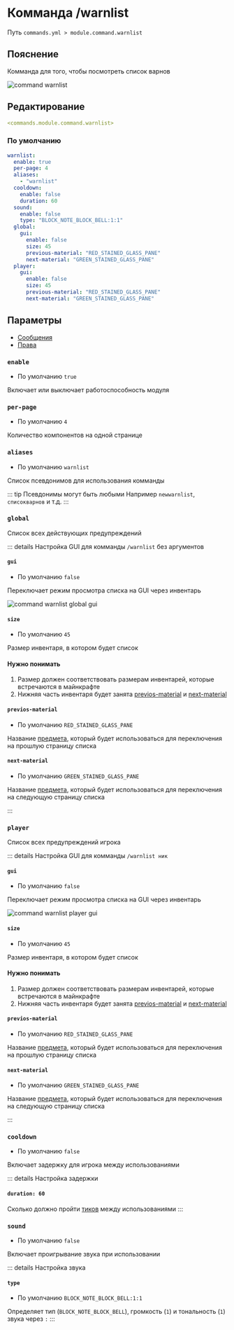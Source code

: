 # Комманда /warnlist
Путь `commands.yml > module.command.warnlist`

## Пояснение
Комманда для того, чтобы посмотреть список варнов

![command warnlist](/commandwarnlist.png)

## Редактирование
```yaml
<commands.module.command.warnlist>
```

### По умолчанию
```yaml
warnlist:
  enable: true
  per-page: 4
  aliases:
    - "warnlist"
  cooldown:
    enable: false
    duration: 60
  sound:
    enable: false
    type: "BLOCK_NOTE_BLOCK_BELL:1:1"
  global:
    gui:
      enable: false
      size: 45
      previous-material: "RED_STAINED_GLASS_PANE"
      next-material: "GREEN_STAINED_GLASS_PANE"
  player:
    gui:
      enable: false
      size: 45
      previous-material: "RED_STAINED_GLASS_PANE"
      next-material: "GREEN_STAINED_GLASS_PANE"
```

## Параметры

- [Сообщения](/en/messages/ru_ru/module/command/warnlist/)
- [Права](/en/permissions/module/command/warnlist/)

### `enable`
- По умолчанию `true`

Включает или выключает работоспособность модуля

### `per-page`
- По умолчанию `4`

Количество компонентов на одной странице

### `aliases`
- По умолчанию `warnlist`

Список псевдонимов для использования комманды

::: tip Псевдонимы могут быть любыми
Например `newwarnlist`, `списокварнов` и т.д.
:::

### `global`

Список всех действующих предупреждений

::: details Настройка GUI для комманды `/warnlist` без аргументов

#### `gui`
- По умолчанию `false`

Переключает режим просмотра списка на GUI через инвентарь

![command warnlist global gui](/commandwarnlistglobalgui.png)

#### `size`
- По умолчанию `45`

Размер инвентаря, в котором будет список

#### Нужно понимать
1. Размер должен соответствовать размерам инвентарей, которые встречаются в майнкрафте
2. Нижняя часть инвентаря будет занята [previos-material](#previos-material) и [next-material](#next-material)

#### `previos-material`
- По умолчанию `RED_STAINED_GLASS_PANE`

Название [предмета](https://ru.minecraft.wiki/w/%D0%9C%D0%B0%D1%82%D0%B5%D1%80%D0%B8%D0%B0%D0%BB%D1%8B), который будет использоваться для переключения на прошлую страницу списка

#### `next-material`
- По умолчанию `GREEN_STAINED_GLASS_PANE`

Название [предмета](https://ru.minecraft.wiki/w/%D0%9C%D0%B0%D1%82%D0%B5%D1%80%D0%B8%D0%B0%D0%BB%D1%8B), который будет использоваться для переключения на следующую страницу списка

:::

### `player`

Список всех предупреждений игрока

::: details Настройка GUI для комманды `/warnlist ник`

#### `gui`
- По умолчанию `false`

Переключает режим просмотра списка на GUI через инвентарь

![command warnlist player gui](/commandwarnlistplayergui.png)

#### `size`
- По умолчанию `45`

Размер инвентаря, в котором будет список

#### Нужно понимать
1. Размер должен соответствовать размерам инвентарей, которые встречаются в майнкрафте
2. Нижняя часть инвентаря будет занята [previos-material](#previos-material) и [next-material](#next-material)

#### `previos-material`
- По умолчанию `RED_STAINED_GLASS_PANE`

Название [предмета](https://ru.minecraft.wiki/w/%D0%9C%D0%B0%D1%82%D0%B5%D1%80%D0%B8%D0%B0%D0%BB%D1%8B), который будет использоваться для переключения на прошлую страницу списка

#### `next-material`
- По умолчанию `GREEN_STAINED_GLASS_PANE`

Название [предмета](https://ru.minecraft.wiki/w/%D0%9C%D0%B0%D1%82%D0%B5%D1%80%D0%B8%D0%B0%D0%BB%D1%8B), который будет использоваться для переключения на следующую страницу списка

:::

### `cooldown`
- По умолчанию `false`

Включает задержку для игрока между использованиями

::: details Настройка задержки
#### `duration: 60`

Сколько должно пройти [тиков](https://ru.minecraft.wiki/w/%D0%A2%D0%B0%D0%BA%D1%82) между использованиями
:::

### `sound`
- По умолчанию `false`

Включает проигрывание звука при использовании

::: details Настройка звука
#### `type`
- По умолчанию `BLOCK_NOTE_BLOCK_BELL:1:1`

Определяет тип (`BLOCK_NOTE_BLOCK_BELL`), громкость (`1`) и тональность (`1`) звука через `:`
:::